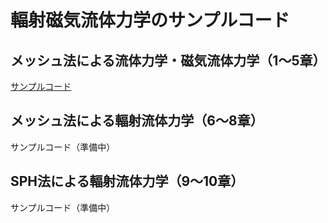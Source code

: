 # 輻射磁気流体力学のサンプルコード

## メッシュ法による流体力学・磁気流体力学（1〜5章）
[サンプルコード](textbook_sample_MHD/)

## メッシュ法による輻射流体力学（6〜8章）
サンプルコード（準備中）

## SPH法による輻射流体力学（9〜10章）
サンプルコード（準備中）
